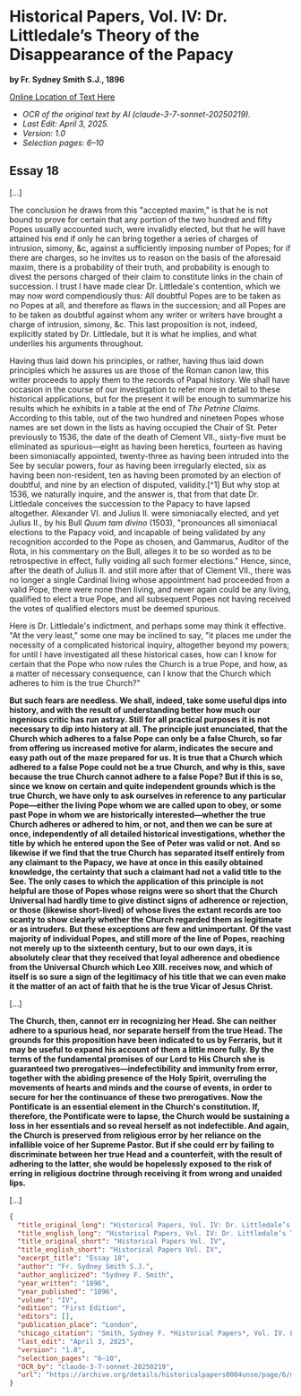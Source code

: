 # Historical Papers, Vol. IV: Dr. Littledale’s Theory of the Disappearance of the Papacy

**by Fr. Sydney Smith S.J., 1896**

[Online Location of Text Here](https://archive.org/details/historicalpapers0004unse/page/6/mode/2up)

- *OCR of the original text by AI (claude-3-7-sonnet-20250219).*
- *Last Edit: April 3, 2025.*
- *Version: 1.0*
- *Selection pages: 6–10*

## Essay 18

[...]

The conclusion he draws from this "accepted maxim," is that he is not bound to prove for certain that any portion of the two hundred and fifty Popes usually accounted such, were invalidly elected, but that he will have attained his end if only he can bring together a series of charges of intrusion, simony, &c, against a sufficiently imposing number of Popes; for if there are charges, so he invites us to reason on the basis of the aforesaid maxim, there is a probability of their truth, and probability is enough to divest the persons charged of their claim to constitute links in the chain of succession. I trust I have made clear Dr. Littledale's contention, which we may now word compendiously thus: All doubtful Popes are to be taken as no Popes at all, and therefore as flaws in the succession; and all Popes are to be taken as doubtful against whom any writer or writers have brought a charge of intrusion, simony, &c. This last proposition is not, indeed, explicitly stated by Dr. Littledale, but it is what he implies, and what underlies his arguments throughout.

Having thus laid down his principles, or rather, having thus laid down principles which he assures us are those of the Roman canon law, this writer proceeds to apply them to the records of Papal history. We shall have occasion in the course of our investigation to refer more in detail to these historical applications, but for the present it will be enough to summarize his results which he exhibits in a table at the end of *The Petrine Claims*. According to this table, out of the two hundred and nineteen Popes whose names are set down in the lists as having occupied the Chair of St. Peter previously to 1536, the date of the death of Clement VII., sixty-five must be eliminated as spurious—eight as having been heretics, fourteen as having been simoniacally appointed, twenty-three as having been intruded into the See by secular powers, four as having been irregularly elected, six as having been non-resident, ten as having been promoted by an election of doubtful, and nine by an election of disputed, validity.[^1] But why stop at 1536, we naturally inquire, and the answer is, that from that date Dr. Littledale conceives the succession to the Papacy to have lapsed altogether. Alexander VI. and Julius II. were simoniacally elected, and yet Julius II., by his Bull *Quum tam divino* (1503), "pronounces all simoniacal elections to the Papacy void, and incapable of being validated by any recognition accorded to the Pope as chosen, and Gammarus, Auditor of the Rota, in his commentary on the Bull, alleges it to be so worded as to be retrospective in effect, fully voiding all such former elections." Hence, since, after the death of Julius II. and still more after that of Clement VII., there was no longer a single Cardinal living whose appointment had proceeded from a valid Pope, there were none then living, and never again could be any living, qualified to elect a true Pope, and all subsequent Popes not having received the votes of qualified electors must be deemed spurious.

Here is Dr. Littledale's indictment, and perhaps some may think it effective. "At the very least," some one may be inclined to say, "it places me under the necessity of a complicated historical inquiry, altogether beyond my powers; for until I have investigated all these historical cases, how can I know for certain that the Pope who now rules the Church is a true Pope, and how, as a matter of necessary consequence, can I know that the Church which adheres to him is the true Church?"

**But such fears are needless. We shall, indeed, take some useful dips into history, and with the result of understanding better how much our ingenious critic has run astray. Still for all practical purposes it is not necessary to dip into history at all. The principle just enunciated, that the Church which adheres to a false Pope can only be a false Church, so far from offering us increased motive for alarm, indicates the secure and easy path out of the maze prepared for us. It is true that a Church which adhered to a false Pope could not be a true Church, and why is this, save because the true Church cannot adhere to a false Pope? But if this is so, since we know on certain and quite independent grounds which is the true Church, we have only to ask ourselves in reference to any particular Pope—either the living Pope whom we are called upon to obey, or some past Pope in whom we are historically interested—whether the true Church adheres or adhered to him, or not, and then we can be sure at once, independently of all detailed historical investigations, whether the title by which he entered upon the See of Peter was valid or not. And so likewise if we find that the true Church has separated itself entirely from any claimant to the Papacy, we have at once in this easily obtained knowledge, the certainty that such a claimant had not a valid title to the See. The only cases to which the application of this principle is not helpful are those of Popes whose reigns were so short that the Church Universal had hardly time to give distinct signs of adherence or rejection, or those (likewise short-lived) of whose lives the extant records are too scanty to show clearly whether the Church regarded them as legitimate or as intruders. But these exceptions are few and unimportant. Of the vast majority of individual Popes, and still more of the line of Popes, reaching not merely up to the sixteenth century, but to our own days, it is absolutely clear that they received that loyal adherence and obedience from the Universal Church which Leo XIII. receives now, and which of itself is so sure a sign of the legitimacy of his title that we can even make it the matter of an act of faith that he is the true Vicar of Jesus Christ.**

[...]

**The Church, then, cannot err in recognizing her Head. She can neither adhere to a spurious head, nor separate herself from the true Head. The grounds for this proposition have been indicated to us by Ferraris, but it may be useful to expand his account of them a little more fully. By the terms of the fundamental promises of our Lord to His Church she is guaranteed two prerogatives—indefectibility and immunity from error, together with the abiding presence of the Holy Spirit, overruling the movements of hearts and minds and the course of events, in order to secure for her the continuance of these two prerogatives. Now the Pontificate is an essential element in the Church's constitution. If, therefore, the Pontificate were to lapse, the Church would be sustaining a loss in her essentials and so reveal herself as not indefectible. And again, the Church is preserved from religious error by her reliance on the infallible voice of her Supreme Pastor. But if she could err by failing to discriminate between her true Head and a counterfeit, with the result of adhering to the latter, she would be hopelessly exposed to the risk of erring in religious doctrine through receiving it from wrong and unaided lips.**

[...]

```json
{
  "title_original_long": "Historical Papers, Vol. IV: Dr. Littledale’s Theory of the Disappearance of the Papacy",
  "title_english_long": "Historical Papers, Vol. IV: Dr. Littledale’s Theory of the Disappearance of the Papacy",
  "title_original_short": "Historical Papers Vol. IV",
  "title_english_short": "Historical Papers Vol. IV",
  "excerpt_title": "Essay 18",
  "author": "Fr. Sydney Smith S.J.",
  "author_anglicized": "Sydney F. Smith",
  "year_written": "1896",
  "year_published": "1896",
  "volume": "IV",
  "edition": "First Edition",
  "editors": [],
  "publication_place": "London",
  "chicago_citation": "Smith, Sydney F. *Historical Papers*, Vol. IV. London: Catholic Truth Society, 1896.",
  "last_edit": "April 3, 2025",
  "version": "1.0",
  "selection_pages": "6–10",
  "OCR_by": "claude-3-7-sonnet-20250219",
  "url": "https://archive.org/details/historicalpapers0004unse/page/6/mode/2up"
}
```
